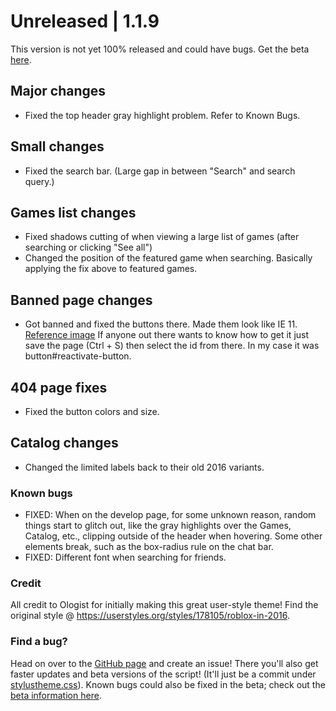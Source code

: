 # Unreleased | 1.1.9
This version is not yet 100% released and could have bugs. 
Get the beta [here](https://github.com/anthony1x6000/ROBLOX2016stylus/blob/main/stylustheme.css).
## Major changes
- Fixed the top header gray highlight problem. Refer to Known Bugs.
## Small changes
- Fixed the search bar. (Large gap in between "Search" and search query.)
## Games list changes
- Fixed shadows cutting of when viewing a large list of games (after searching or clicking "See all") 
- Changed the position of the featured game when searching. Basically applying the fix above to featured games. 
## Banned page changes
- Got banned and fixed the buttons there. Made them look like IE 11. [Reference image](https://i.ibb.co/DGfy6xM/3917e9527abcdee0387d51e0c6f773c20a9350d0.jpg) If anyone out there wants to know how to get it just save the page (Ctrl + S) then select the id from there. In my case it was button#reactivate-button.
## 404 page fixes
- Fixed the button colors and size.
## Catalog changes
- Changed the limited labels back to their old 2016 variants. 
### Known bugs
- FIXED: When on the develop page, for some unknown reason, random things start to glitch out, like the gray highlights over the Games, Catalog, etc., clipping outside of the header when hovering. Some other elements break, such as the box-radius rule on the chat bar. 
- FIXED: Different font when searching for friends. 
### Credit
All credit to Ologist for initially making this great user-style theme!
Find the original style @ https://userstyles.org/styles/178105/roblox-in-2016.
### Find a bug?
Head on over to the [GitHub page](https://github.com/anthony1x6000/ROBLOX2016stylus) and create an issue!
There you'll also get faster updates and beta versions of the script! (It'll just be a commit under [stylustheme.css](https://github.com/anthony1x6000/ROBLOX2016stylus/blob/main/stylustheme.css)). Known bugs could also be fixed in the beta; check out the [beta information here](https://github.com/anthony1x6000/ROBLOX2016stylus/blob/main/unreleasedChanges.md#beta--116).